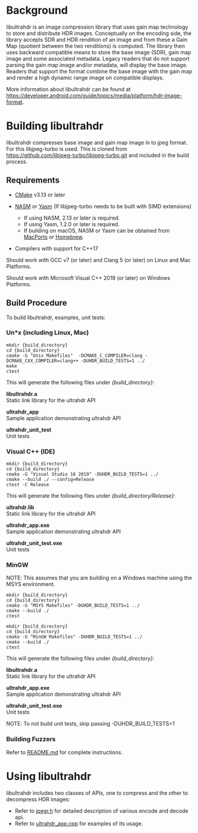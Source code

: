 Background
==========

libultrahdr is an image compression library that uses gain map technology
to store and distribute HDR images. Conceptually on the encoding side, the
library accepts SDR and HDR rendition of an image and from these a Gain Map
(quotient between the two renditions) is computed. The library then uses
backward compatible means to store the base image (SDR), gain map image and
some associated metadata. Legacy readers that do not support parsing the
gain map image and/or metadata, will display the base image. Readers that
support the format combine the base image with the gain map and render a
high dynamic range image on compatible displays.

More information about libultrahdr can be found at
<https://developer.android.com/guide/topics/media/platform/hdr-image-format>.


Building libultrahdr
======================

libultrahdr compresses base image and gain map image in to jpeg format.
For this libjpeg-turbo is used. This is cloned from
<https://github.com/libjpeg-turbo/libjpeg-turbo.git> and included in the
build process.

Requirements
--------------

- [CMake](http://www.cmake.org) v3.13 or later

- [NASM](http://www.nasm.us) or [Yasm](http://yasm.tortall.net)
  (If libjpeg-turbo needs to be built with SIMD extensions)
  * If using NASM, 2.13 or later is required.
  * If using Yasm, 1.2.0 or later is required.
  * If building on macOS, NASM or Yasm can be obtained from
    [MacPorts](http://www.macports.org/) or [Homebrew](http://brew.sh/).

- Compilers with support for C++17

Should work with GCC v7 (or later) and Clang 5 (or later) on Linux and Mac Platforms.

Should work with Microsoft Visual C++ 2019 (or later) on Windows Platforms.

Build Procedure
---------------

To build libultrahdr, examples, unit tests:

### Un*x (including Linux, Mac)

    mkdir {build_directory}
    cd {build_directory}
    cmake -G "Unix Makefiles"  -DCMAKE_C_COMPILER=clang -DCMAKE_CXX_COMPILER=clang++ -DUHDR_BUILD_TESTS=1 ../
    make
    ctest

This will generate the following files under *{build_directory}*:

**libultrahdr.a**<br> Static link library for the ultrahdr API

**ultrahdr_app**<br> Sample application demonstrating ultrahdr API

**ultrahdr_unit_test**<br> Unit tests

### Visual C++ (IDE)

    mkdir {build_directory}
    cd {build_directory}
    cmake -G "Visual Studio 16 2019" -DUHDR_BUILD_TESTS=1 ../
    cmake --build ./ --config=Release
    ctest -C Release

This will generate the following files under *{build_directory/Release}*:

**ultrahdr.lib**<br> Static link library for the ultrahdr API

**ultrahdr_app.exe**<br> Sample application demonstrating ultrahdr API

**ultrahdr_unit_test.exe**<br> Unit tests

### MinGW

NOTE: This assumes that you are building on a Windows machine using the MSYS
environment.

    mkdir {build_directory}
    cd {build_directory}
    cmake -G "MSYS Makefiles" -DUHDR_BUILD_TESTS=1 ../
    cmake --build ./
    ctest

    mkdir {build_directory}
    cd {build_directory}
    cmake -G "MinGW Makefiles" -DUHDR_BUILD_TESTS=1 ../
    cmake --build ./
    ctest

This will generate the following files under *{build_directory}*:

**libultrahdr.a**<br> Static link library for the ultrahdr API

**ultrahdr_app.exe**<br> Sample application demonstrating ultrahdr API

**ultrahdr_unit_test.exe**<br> Unit tests


NOTE: To not build unit tests, skip passing -DUHDR_BUILD_TESTS=1

### Building Fuzzers

Refer to [README.md](fuzzer/README.md) for complete instructions.

Using libultrahdr
===================

libultrahdr includes two classes of APIs, one to compress and the other to
decompress HDR images:

- Refer to [jpegr.h](lib/jpegr.h) for detailed description of various encode and decode api.
- Refer to [ultrahdr_app.cpp](examples/ultrahdr_app.cpp) for examples of its usage.
